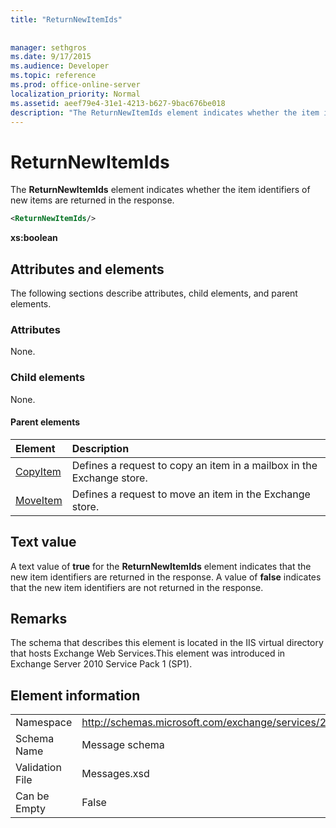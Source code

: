 ```yaml
---
title: "ReturnNewItemIds"
 
 
manager: sethgros
ms.date: 9/17/2015
ms.audience: Developer
ms.topic: reference
ms.prod: office-online-server
localization_priority: Normal
ms.assetid: aeef79e4-31e1-4213-b627-9bac676be018
description: "The ReturnNewItemIds element indicates whether the item identifiers of new items are returned in the response."
---
```


# ReturnNewItemIds

The **ReturnNewItemIds** element indicates whether the item identifiers of new items are returned in the response. 
  
```XML
<ReturnNewItemIds/>
```

 **xs:boolean**
## Attributes and elements

The following sections describe attributes, child elements, and parent elements.
  
### Attributes

None.
  
### Child elements

None.
  
#### Parent elements

|**Element**|**Description**|
|:-----|:-----|
|[CopyItem](copyitem.md) <br/> |Defines a request to copy an item in a mailbox in the Exchange store.  <br/> |
|[MoveItem](moveitem.md) <br/> |Defines a request to move an item in the Exchange store.  <br/> |
   
## Text value

A text value of **true** for the **ReturnNewItemIds** element indicates that the new item identifiers are returned in the response. A value of **false** indicates that the new item identifiers are not returned in the response. 
  
## Remarks

The schema that describes this element is located in the IIS virtual directory that hosts Exchange Web Services.This element was introduced in Exchange Server 2010 Service Pack 1 (SP1).
  
## Element information

|||
|:-----|:-----|
|Namespace  <br/> |http://schemas.microsoft.com/exchange/services/2006/messages  <br/> |
|Schema Name  <br/> |Message schema  <br/> |
|Validation File  <br/> |Messages.xsd  <br/> |
|Can be Empty  <br/> |False  <br/> |
   

